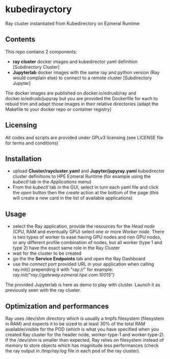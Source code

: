 # kubedirayctory
Ray cluster instantiated from Kubedirectory on Ezmeral Runtime

## Contents
This repo contains 2 components:
- <b>ray cluster</b> docker images and kubedirector yaml definition [Subdirectory Cluster]
- <b>Jupyterlab</b> docker images with the same ray and python version (Ray would complain else) to connect to a remote cluster [Subdirectory Jupyter]

The docker images are published on docker.io/edrusb/ray and docker.io/edrusb/jupyray but you are provided the Dockerfile for each to rebuid trim and adapt those images in their relative directories (adapt the Makefile to your docker repo or container registry)

## Licensing
All codes and scripts are provided under GPLv3 licensing (see LICENSE file for terms and conditions)

## Installation
- upload **Cluster/raycluster.yaml** and **Jupyter/jupyray.yaml** kubedirector cluster definitions to HPE Ezmeral Runtime (for example using the *kubectl* tab in the *Applications* menu)
- From the *kubectl* tab in the GUI, select in turn each yaml file and click the *open* button then the *create* action at the bottom of the page (this will create a new card in the list of available applications)

## Usage
- select the Ray application, provide the resources for the *Head node* (CPU, RAM and eventually GPU) select one or more *Worker node*. There is two types of worker to ease having GPU nodes and non GPU nodes, or any different profile combination of nodes, but all worker (type 1 and type 2) have the exact same role in the Ray Cluster
- wait for the cluster to be created
- go the the **Service Endpoints** tab and open the Ray Dashboard
- use the *connect port* provided URL in your application when calling ray.init() prepending it with "ray://" for example: *ray.init("ray://gateway.ezmeral.hpe.com:10015")*

The provided Jupyterlab is here as demo to play with cluster. Launch it as previously seen with the ray cluster.

## Optimization and performances
Ray uses /dev/shm directory which is usually a tmpfs filesystem (filesystem in RAM) and expects it to be sized to at least 30% of the total RAM available/visible for the POD (which is what you have specified when you created Ray cluster for the header node, worker-type-1 and worker-type-2). If the /dev/shm is smaller than expected, Ray relies on filesystem instead of memory to store objects which has magnitude less performances (check the ray output in */tmp/ray.log* file in each pod of the ray cluster).


